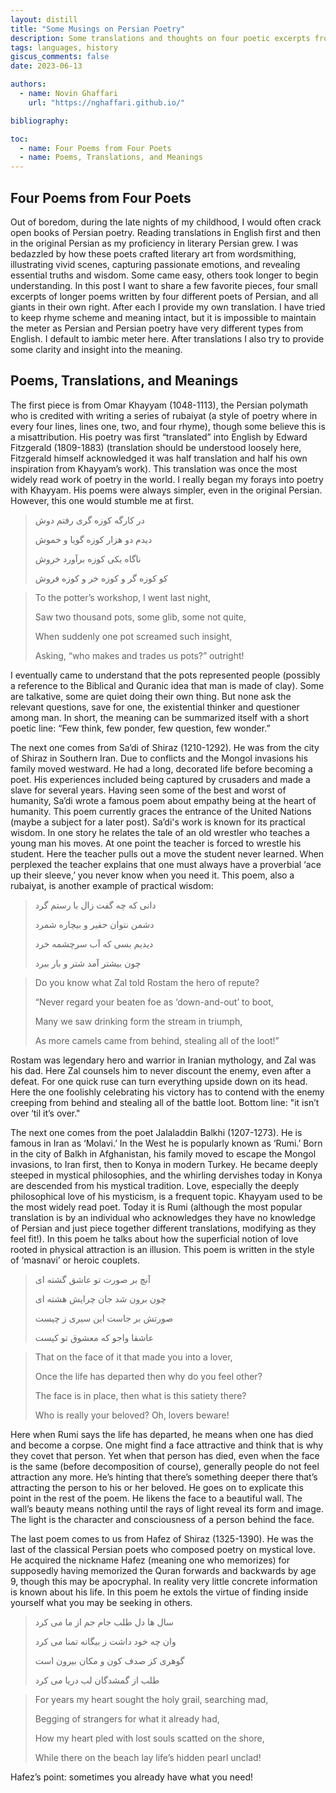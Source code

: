 ```yaml
---
layout: distill
title: "Some Musings on Persian Poetry"
description: Some translations and thoughts on four poetic excerpts from four of the giants of Persian poetry
tags: languages, history
giscus_comments: false
date: 2023-06-13

authors:
  - name: Novin Ghaffari
    url: "https://nghaffari.github.io/"

bibliography: 

toc:
  - name: Four Poems from Four Poets
  - name: Poems, Translations, and Meanings
---
```


## Four Poems from Four Poets

Out of boredom, during the late nights of my childhood, I would often crack open books of Persian poetry. Reading translations in English first and then in the original Persian as my proficiency in literary Persian grew. I was bedazzled by how these poets crafted literary art from wordsmithing, illustrating vivid scenes, capturing passionate emotions, and revealing essential truths and wisdom. Some came easy, others took longer to begin understanding. In this post I want to share a few favorite pieces, four small excerpts of longer poems written by four different poets of Persian, and all giants in their own right. After each I provide my own translation. I have tried to keep rhyme scheme and meaning intact, but it is impossible to maintain the meter as Persian and Persian poetry have very different types from English. I default to iambic meter here. After translations I also try to provide some clarity and insight into the meaning.

## Poems, Translations, and Meanings

The first piece is from Omar Khayyam (1048-1113), the Persian polymath who is credited with writing a series of rubaiyat (a style of poetry where in every four lines, lines one, two, and four rhyme), though some believe this is a misattribution. His poetry was first “translated” into English by Edward Fitzgerald (1809-1883) (translation should be understood loosely here, Fitzgerald himself acknowledged it was half translation and half his own inspiration from Khayyam’s work). This translation was once the most widely read work of poetry in the world. I really began my forays into poetry with Khayyam. His poems were always simpler, even in the original Persian. However, this one would stumble me at first.

>در کارگه کوزه گری رفتم دوش
>
>دیدم دو هزار کوزه گویا و خموش
>
>ناگاه یکی کوزه برآورد خروش
>
>کو کوزه گر و کوزه خر و کوزه فروش

>To the potter’s workshop, I went last night,
>
>Saw two thousand pots, some glib, some not quite,
>
>When suddenly one pot screamed such insight,
>
>Asking, “who makes and trades us pots?” outright!

I eventually came to understand that the pots represented people (possibly a reference to the Biblical and Quranic idea that man is made of clay). Some are talkative, some are quiet doing their own thing. But none ask the relevant questions, save for one, the existential thinker and questioner among man. In short, the meaning can be summarized itself with a short poetic line: “Few think, few ponder, few question, few wonder.”

The next one comes from Sa’di of Shiraz (1210-1292). He was from the city of Shiraz in Southern Iran. Due to conflicts and the Mongol invasions his family moved westward. He had a long, decorated life before becoming a poet. His experiences included being captured by crusaders and made a slave for several years. Having seen some of the best and worst of humanity, Sa’di wrote a famous poem about empathy being at the heart of humanity. This poem currently graces the entrance of the United Nations (maybe a subject for a later post). Sa’di's work is known for its practical wisdom. In one story he relates the tale of an old wrestler who teaches a young man his moves. At one point the teacher is forced to wrestle his student. Here the teacher pulls out a move the student never learned. When perplexed the teacher explains that one must always have a proverbial ‘ace up their sleeve,’ you never know when you need it. This poem, also a rubaiyat, is another example of practical wisdom:

>دانی که چه گفت زال با رستم گرد
>
>دشمن نتوان حقیر و بیچاره شمرد
>
>دیدیم بسی که آب سرچشمه خرد
>
>چون بیشتر آمد شتر و بار ببرد

> Do you know what Zal told Rostam the hero of repute?
>
>“Never regard your beaten foe as ‘down-and-out’ to boot,
>
>Many we saw drinking form the stream in triumph,
>
>As more camels came from behind, stealing all of the loot!”

Rostam was legendary hero and warrior in Iranian mythology, and Zal was his dad. Here Zal counsels him to never discount the enemy, even after a defeat. For one quick ruse can turn everything upside down on its head. Here the one foolishly celebrating his victory has to contend with the enemy creeping from behind and stealing all of the battle loot. Bottom line: "it isn’t over ‘til it’s over."

The next one comes from the poet Jalaladdin Balkhi (1207-1273). He is famous in Iran as ‘Molavi.’ In the West he is popularly known as ‘Rumi.’ Born in the city of Balkh in Afghanistan, his family moved to escape the Mongol invasions, to Iran first, then to Konya in modern Turkey. He became deeply steeped in mystical philosophies, and the whirling dervishes today in Konya are descended from his mystical tradition. Love, especially the deeply philosophical love of his mysticism, is a frequent topic. Khayyam used to be the most widely read poet. Today it is Rumi (although the most popular translation is by an individual who acknowledges they have no knowledge of Persian and just piece together different translations, modifying as they feel fit!). In this poem he talks about how the superficial notion of love rooted in physical attraction is an illusion. This poem is written in the style of ‘masnavi’ or heroic couplets.

>آنچ بر صورت تو عاشق گشته ای
>
>چون برون شد جان چرایش هشته ای
>
>صورتش بر جاست این سیری ز چیست
>
>عاشقا واجو که معشوق تو کیست
>

>That on the face of it that made you into a lover,
>
>Once the life has departed then why do you feel other?
>
>The face is in place, then what is this satiety there?
>
>Who is really your beloved? Oh, lovers beware!
 
Here when Rumi says the life has departed, he means when one has died and become a corpse. One might find a face attractive and think that is why they covet that person. Yet when that person has died, even when the face is the same (before decomposition of course), generally people do not feel attraction any more. He’s hinting that there’s something deeper there that’s attracting the person to his or her beloved. He goes on to explicate this point in the rest of the poem. He likens the face to a beautiful wall. The wall’s beauty means nothing until the rays of light reveal its form and image. The light is the character and consciousness of a person behind the face.

The last poem comes to us from Hafez of Shiraz (1325-1390). He was the last of the classical Persian poets who composed poetry on mystical love. He acquired the nickname Hafez (meaning one who memorizes) for supposedly having memorized the Quran forwards and backwards by age 9, though this may be apocryphal. In reality very little concrete information is known about his life. In this poem he extols the virtue of finding inside yourself what you may be seeking in others.

>سال ها دل طلب جام جم از ما می کرد
>
>وان چه خود داشت ز بیگانه تمنا می کرد
>
>گوهری کز صدف کون و مکان بیرون است
>
>طلب از گمشدگان لب دریا می کرد

>For years my heart sought the holy grail, searching mad,
>
>Begging of strangers for what it already had,
>
>How my heart pled with lost souls scatted on the shore,
>
>While there on the beach lay life’s hidden pearl unclad!

Hafez’s point: sometimes you already have what you need!
